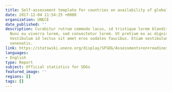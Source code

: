 ```yaml
---
title: Self-assessment template for countries on availability of global SDG indicators
date: 2017-12-04 11:54:25 +0000
organization: UNECE
date_published: ''
description: Curabitur rutrum commodo lacus, id tristique lorem blandit lobortis.
  Nunc eu viverra lorem, sed consectetur lorem. Ut pretium ex ac dignissim condimentum.
  Vestibulum id lectus sit amet eros sodales faucibus. Etiam vestibulum ac purus nec
  venenatis.
link: https://statswiki.unece.org/display/SFSDG/Assessments+on+readiness+to+report
languages:
- English
type: Report
subject: Official statistics for SDGs
featured_image: ''
regions: []
tags: []
---
```

